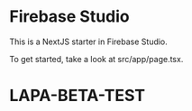 # Firebase Studio

This is a NextJS starter in Firebase Studio.

To get started, take a look at src/app/page.tsx.
# LAPA-BETA-TEST
